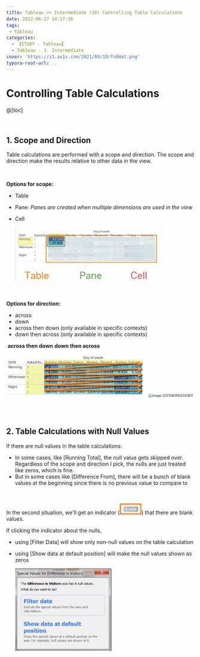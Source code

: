 ```yaml
---
title: Tableau >> Intermediate (10) Controlling Table Calculations
date: 2022-06-27 14:17:18
tags:
 - Tableau
categories:
  - 【STUDY - Tableau】
  - Tableau - 3. Intermediate
cover: 'https://z3.ax1x.com/2021/08/18/fo8Hat.png'
typora-root-url: ..
---
```


# Controlling Table Calculations

@[toc]

<br />

## **1. Scope and Direction**

Table calculations are performed with a scope and direction. The scope and direction make the results relative to other data in the view.

<br />

**Options for scope:** 

* Table

* Pane: *Panes are created when multiple dimensions are used in the view*

* Cell

  <img src="/images/S-Tableau-Intermediate-10-Controlling-Table-Calculations/image-20210609161229115.png" alt="image-20210609161229115" style="zoom: 40%;" /> 

<br />

**Options for direction:**

* across
* down
* across then down (only available in specific contexts)
* down then across (only available in specific contexts)

​                            **across then down**                                                                                **down then across**

​	<img src="/images/S-Tableau-Intermediate-10-Controlling-Table-Calculations/image-20210609162057744.png" alt="image-20210609162057744" style="zoom: 60%;" />				<img src="D:\1. 아이투맥스\3. Tableau 학습\Typora Note\E_Analyst\3. Intermediate\3-10. Controlling Table Calculations.assets\image-20210609162020611.png" alt="image-20210609162020611" style="zoom: 60%;" />

<br />

<br />

## **2. Table Calculations with Null Values**

If there are null values in the table calculations:

* In some cases, like [Running Total], the null value gets skipped over. Regardless of the scope and direction I pick, the nulls are just treated like zeros, which is fine.
* But in some cases like [Difference From], there will be a bunch of blank values at the beginning since there is no previous value to compare to

<br />

In the second situation, we'll get an indicator (<img src="/images/S-Tableau-Intermediate-10-Controlling-Table-Calculations/image-20210609163417803.png" alt="image-20210609163417803" style="zoom:67%;" />) that there are blank values.   

If clicking the indicator about the nulls, 

* using [Filter Data] will show only non-null values on the table calculation

* using [Show data at default position] will make the null values shown as zeros 

  <img src="/images/S-Tableau-Intermediate-10-Controlling-Table-Calculations/image-20210609163533924.png" alt="image-20210609163533924" style="zoom:67%;" /> 

<br />

<br />
